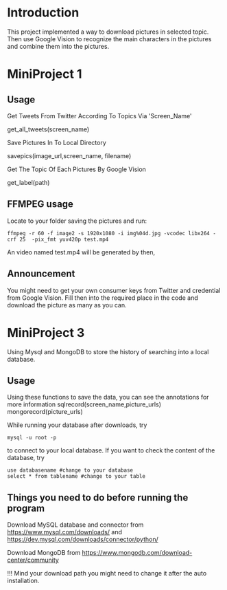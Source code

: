 Introduction
============

This project implemented a way to download pictures in selected topic. Then use Google Vision to recognize the main characters in the pictures and combine them into the pictures.

MiniProject 1
=============

## Usage

Get Tweets From Twitter According To Topics Via 'Screen_Name'

get_all_tweets(screen_name)

Save Pictures In To Local Directory

savepics(image_url,screen_name, filename)

Get The Topic Of Each Pictures By Google Vision

get_label(path)
## FFMPEG usage
Locate to your folder saving the pictures and run:
```
ffmpeg -r 60 -f image2 -s 1920x1080 -i img%04d.jpg -vcodec libx264 -crf 25  -pix_fmt yuv420p test.mp4
```
An video named test.mp4 will be generated by then,
## Announcement

You might need to get your own consumer keys from Twitter and credential from Google Vision. Fill then into the required place in the code and download the picture as many as you can.

MiniProject 3
=============

Using Mysql and MongoDB to store the history of searching into a local database.

## Usage

Using these functions to save the data, you can see the annotations for more information
sqlrecord(screen_name,picture_urls)
mongorecord(picture_urls)

While running your database after downloads, try
```
mysql -u root -p
```
to connect to your local database.
If you want to check the content of the database, try
```
use databasename #change to your database
select * from tablename #change to your table
```

## Things you need to do before running the program

Download MySQL database and connector from 
https://www.mysql.com/downloads/ and
https://dev.mysql.com/downloads/connector/python/

Download MongoDB from 
https://www.mongodb.com/download-center/community

!!! Mind your download path you might need to change it after the auto installation.

